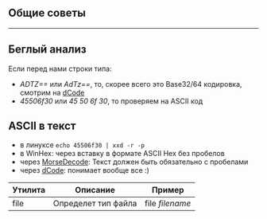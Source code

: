 ## Общие советы
*****************************************************************
## Беглый анализ

Если перед нами строки типа: 
* _ADTZ==_ или _AdTz==_, то, скорее всего это Base32/64 кодировка, смотрим на [dCode](https://dcode.fr/en)
* _45506f30_ или _45 50 6f 30_, то проверяем на ASCII код

## ASCII в текст
* в линуксе
`echo 45506f30 | xxd -r -p`
* в WinHex: через вставку в формате ASCII Hex без пробелов
* через [MorseDecode](https://morsedecoder.com/ru/perevodchik-dvoichnogo-koda/): Текст должен быть обязательно с пробелами
* через [dCode](https://www.dcode.fr/ascii-code): понимает вообще все :)



|Утилита|Описание|Пример|
|-----|-------------|-------|
|file|Определет тип файла|file _filename_|



  